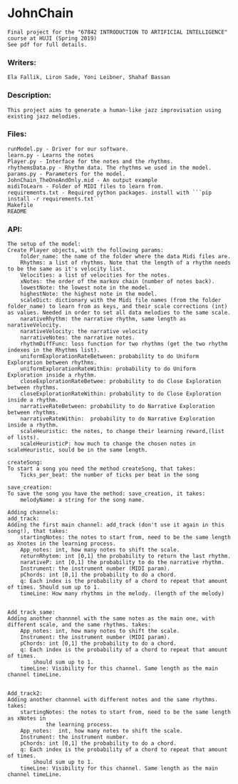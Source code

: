 # JohnChain
	Final project for the "67842 INTRODUCTION TO ARTIFICIAL INTELLIGENCE" course at HUJI (Spring 2019)
	See pdf for full details.


### Writers: 
	Ela Fallik, Liron Sade, Yoni Leibner, Shahaf Bassan



### Description:
    This project aims to generate a human-like jazz improvisation using existing jazz melodies.



### Files:
    runModel.py - Driver for our software.
    learn.py - Learns the notes
    Player.py - Interface for the notes and the rhythms.
    rhythemsData.py - Rhythm data. The rhythms we used in the model.
    params.py - Parameters for the model.
    JohnChain_TheOneAndOnly.mid - An output example
    midiToLearn - Folder of MIDI files to learn from.
    requirements.txt - Required python packages. install with ```pip install -r requirements.txt```
    Makefile
    README



### API:

	The setup of the model:
	Create Player objects, with the following params: 
		folder_name: the name of the folder where the data Midi files are.
		Rhythms: a list of rhythms. Note that the length of a rhythm needs to be the same as it's velocity list.
		Velocities: a list of velocities for the notes.
		xNotes: the order of the markov chain (number of notes back).
		lowestNote: the lowest note in the model.
		highestNote: the highest note in the model.
		scaleDict: dictionary with the Midi file names (from the folder folder_name) to learn from as keys, and their scale corrections (int) as values. Needed in order to set all data melodies to the same scale.
		narativeRhythm: the narrative rhythm, same length as narativeVelocity.
		narativeVelocity: the narrative velocity
		narrativeNotes: the narrative notes.
		rhythmDiffFunc: loss function for two rhythms (get the two rhythm indexes in the Rhythms list).
		uniformExplorationRateBetween: probability to do Uniform Exploration between rhythms.
		uniformExplorationRateWithin: probability to do Uniform Exploration inside a rhythm.
		closeExplorationRateBetwee: probability to do Close Exploration between rhythms.
		closeExplorationRateWithin: probability to do Close Exploration inside a rhythm.
		narrativeRateBetween: probability to do Narrative Exploration between rhythms.
		narrativeRateWithin:  probability to do Narrative Exploration inside a rhythm.
		scaleHeuristic: the notes, to change their learning reward,(list of lists).
		scaleHeuristicP: how much to change the chosen notes in scaleHeuristic, sould be in the same length.

	createSong:
	To start a song you need the method createSong, that takes:
		Ticks_per_beat: the number of ticks per beat in the song

	save_creation:
	To save the song you have the method: save_creation, it takes:
		melodyName: a string for the song name.

	Adding channels:
	add_track:
	Adding the first main channel: add_track (don't use it again in this song!), that takes:
		startingNotes: the notes to start from, need to be the same length as Xnotes in the learning process.
		App_notes: int, how many notes to shift the scale.
		returnRhytem: int [0,1] the probability to return the last rhythm.
		narativeP: int [0,1] the probability to do the narrative rhythm.
		Instrument: the instrument number (MIDI param).
		pChords: int [0,1] the probability to do a chord.
		q: Each index is the probability of a chord to repeat that amount of times. Should sum up to 1.
		timeLine: How many rhythms in the melody. (length of the melody)


	Add_track_same:
	Adding another channnel with the same notes as the main one, with different scale, and the same rhythms. takes:
		App_notes: int, how many notes to shift the scale.
		Instrument: the instrument number (MIDI param).
		pChords: int [0,1] the probability to do a chord.
		q: Each index is the probability of a chord to repeat that amount of times.
		    should sum up to 1.
		timeLine: Visibility for this channel. Same length as the main channel timeLine.


	Add_track2:
	Adding another channnel with different notes and the same rhythms. takes:
		startingNotes: the notes to start from, need to be the same length as xNotes in
				the learning process.
		App_notes:  int, how many notes to shift the scale.
		Instrument: the instrument number.
		pChords: int [0,1] the probability to do a chord.
		q: Each index is the probability of a chord to repeat that amount of times.
		    should sum up to 1.
		timeLine: Visibility for this channel. Same length as the main channel timeLine.
